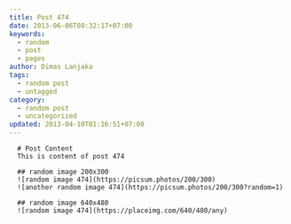```yaml
---
title: Post 474
date: 2013-06-06T08:32:17+07:00
keywords:
  - random
  - post
  - pages
author: Dimas Lanjaka
tags:
  - random post
  - untagged
category:
  - random post
  - uncategorized
updated: 2013-04-10T01:16:51+07:00
---
```


      # Post Content
      This is content of post 474

      ## random image 200x300
      ![random image 474](https://picsum.photos/200/300)
      ![another random image 474](https://picsum.photos/200/300?random=1)

      ## random image 640x480
      ![random image 474](https://placeimg.com/640/480/any)
      